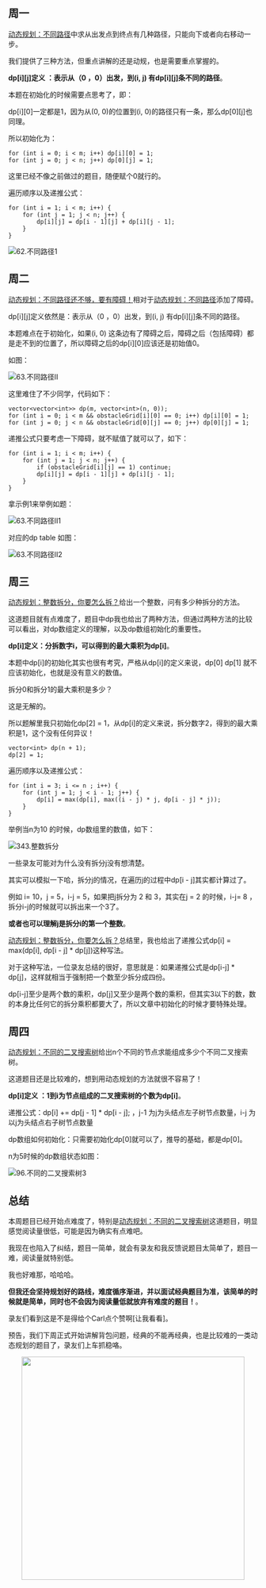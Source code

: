 
## 周一

[动态规划：不同路径](https://programmercarl.com/0062.不同路径.html)中求从出发点到终点有几种路径，只能向下或者向右移动一步。

我们提供了三种方法，但重点讲解的还是动规，也是需要重点掌握的。

**dp[i][j]定义 ：表示从（0 ，0）出发，到(i, j) 有dp[i][j]条不同的路径**。

本题在初始化的时候需要点思考了，即：

dp[i][0]一定都是1，因为从(0, 0)的位置到(i, 0)的路径只有一条，那么dp[0][j]也同理。

所以初始化为：

```
for (int i = 0; i < m; i++) dp[i][0] = 1;
for (int j = 0; j < n; j++) dp[0][j] = 1;
```

这里已经不像之前做过的题目，随便赋个0就行的。

遍历顺序以及递推公式：

```
for (int i = 1; i < m; i++) {
    for (int j = 1; j < n; j++) {
        dp[i][j] = dp[i - 1][j] + dp[i][j - 1];
    }
}
```

![62.不同路径1](https://img-blog.csdnimg.cn/20201209113631392.png)


## 周二

[动态规划：不同路径还不够，要有障碍！](https://programmercarl.com/0063.不同路径II.html)相对于[动态规划：不同路径](https://programmercarl.com/0062.不同路径.html)添加了障碍。

dp[i][j]定义依然是：表示从（0 ，0）出发，到(i, j) 有dp[i][j]条不同的路径。


本题难点在于初始化，如果(i, 0) 这条边有了障碍之后，障碍之后（包括障碍）都是走不到的位置了，所以障碍之后的dp[i][0]应该还是初始值0。

如图：

![63.不同路径II](https://img-blog.csdnimg.cn/20210104114513928.png)


这里难住了不少同学，代码如下：

```
vector<vector<int>> dp(m, vector<int>(n, 0));
for (int i = 0; i < m && obstacleGrid[i][0] == 0; i++) dp[i][0] = 1;
for (int j = 0; j < n && obstacleGrid[0][j] == 0; j++) dp[0][j] = 1;
```


递推公式只要考虑一下障碍，就不赋值了就可以了，如下：

```
for (int i = 1; i < m; i++) {
    for (int j = 1; j < n; j++) {
        if (obstacleGrid[i][j] == 1) continue;
        dp[i][j] = dp[i - 1][j] + dp[i][j - 1];
    }
}
```

拿示例1来举例如题：

![63.不同路径II1](https://img-blog.csdnimg.cn/20210104114548983.png)

对应的dp table 如图：

![63.不同路径II2](https://img-blog.csdnimg.cn/20210104114610256.png)


## 周三

[动态规划：整数拆分，你要怎么拆？](https://programmercarl.com/0343.整数拆分.html)给出一个整数，问有多少种拆分的方法。

这道题目就有点难度了，题目中dp我也给出了两种方法，但通过两种方法的比较可以看出，对dp数组定义的理解，以及dp数组初始化的重要性。


**dp[i]定义：分拆数字i，可以得到的最大乘积为dp[i]**。

本题中dp[i]的初始化其实也很有考究，严格从dp[i]的定义来说，dp[0] dp[1] 就不应该初始化，也就是没有意义的数值。

拆分0和拆分1的最大乘积是多少？

这是无解的。

所以题解里我只初始化dp[2] = 1，从dp[i]的定义来说，拆分数字2，得到的最大乘积是1，这个没有任何异议！

```
vector<int> dp(n + 1);
dp[2] = 1;
```

遍历顺序以及递推公式：

```
for (int i = 3; i <= n ; i++) {
    for (int j = 1; j < i - 1; j++) {
        dp[i] = max(dp[i], max((i - j) * j, dp[i - j] * j));
    }
}
```
举例当n为10 的时候，dp数组里的数值，如下：

![343.整数拆分](https://img-blog.csdnimg.cn/20210104173021581.png)



一些录友可能对为什么没有拆分j没有想清楚。

其实可以模拟一下哈，拆分j的情况，在遍历j的过程中dp[i - j]其实都计算过了。

例如 i= 10，j = 5，i-j = 5，如果把j拆分为 2 和 3，其实在j = 2 的时候，i-j= 8 ，拆分i-j的时候就可以拆出来一个3了。

**或者也可以理解j是拆分i的第一个整数**。

[动态规划：整数拆分，你要怎么拆？](https://programmercarl.com/0343.整数拆分.html)总结里，我也给出了递推公式dp[i] = max(dp[i], dp[i - j] * dp[j])这种写法。

对于这种写法，一位录友总结的很好，意思就是：如果递推公式是dp[i-j] * dp[j]，这样就相当于强制把一个数至少拆分成四份。

dp[i-j]至少是两个数的乘积，dp[j]又至少是两个数的乘积，但其实3以下的数，数的本身比任何它的拆分乘积都要大了，所以文章中初始化的时候才要特殊处理。

## 周四

[动态规划：不同的二叉搜索树](https://programmercarl.com/0096.不同的二叉搜索树.html)给出n个不同的节点求能组成多少个不同二叉搜索树。

这道题目还是比较难的，想到用动态规划的方法就很不容易了！

**dp[i]定义 ：1到i为节点组成的二叉搜索树的个数为dp[i]**。

递推公式：dp[i] += dp[j - 1] * dp[i - j]; ，j-1 为j为头结点左子树节点数量，i-j 为以j为头结点右子树节点数量

dp数组如何初始化：只需要初始化dp[0]就可以了，推导的基础，都是dp[0]。

n为5时候的dp数组状态如图：

![96.不同的二叉搜索树3](https://img-blog.csdnimg.cn/20210107093253987.png)

## 总结

本周题目已经开始点难度了，特别是[动态规划：不同的二叉搜索树](https://programmercarl.com/0096.不同的二叉搜索树.html)这道题目，明显感觉阅读量很低，可能是因为确实有点难吧。

我现在也陷入了纠结，题目一简单，就会有录友和我反馈说题目太简单了，题目一难，阅读量就特别低。

我也好难那，哈哈哈。

**但我还会坚持规划好的路线，难度循序渐进，并以面试经典题目为准，该简单的时候就是简单，同时也不会因为阅读量低就放弃有难度的题目！**。

录友们看到这是不是得给个Carl点个赞啊[让我看看]。

预告，我们下周正式开始讲解背包问题，经典的不能再经典，也是比较难的一类动态规划的题目了，录友们上车抓稳咯。

<div align="center"><img src=https://code-thinking.cdn.bcebos.com/pics/01二维码.jpg width=450> </img></div>
